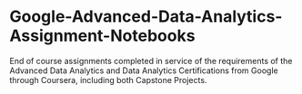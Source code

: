 # Google-Advanced-Data-Analytics-Assignment-Notebooks
End of course assignments completed in service of the requirements of the Advanced Data Analytics and Data Analytics Certifications from Google through Coursera, including both Capstone Projects.
